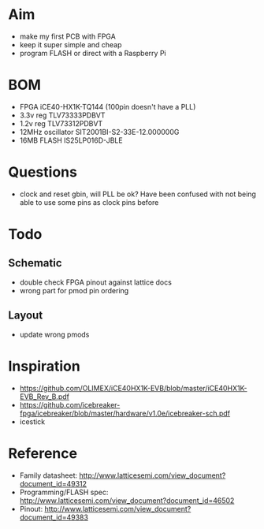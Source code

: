 # Aim

* make my first PCB with FPGA
* keep it super simple and cheap
* program FLASH or direct with a Raspberry Pi

# BOM

* FPGA iCE40-HX1K-TQ144 (100pin doesn't have a PLL)
* 3.3v reg TLV73333PDBVT
* 1.2v reg TLV73312PDBVT
* 12MHz oscillator SIT2001BI-S2-33E-12.000000G
* 16MB FLASH IS25LP016D-JBLE

# Questions

* clock and reset gbin, will PLL be ok? Have been confused with not being able to use some pins as clock pins before

# Todo

## Schematic

* double check FPGA pinout against lattice docs 
* wrong part for pmod pin ordering

## Layout

* update wrong pmods

# Inspiration

* https://github.com/OLIMEX/iCE40HX1K-EVB/blob/master/iCE40HX1K-EVB_Rev_B.pdf
* https://github.com/icebreaker-fpga/icebreaker/blob/master/hardware/v1.0e/icebreaker-sch.pdf
* icestick

# Reference

* Family datasheet: http://www.latticesemi.com/view_document?document_id=49312
* Programming/FLASH spec: http://www.latticesemi.com/view_document?document_id=46502
* Pinout: http://www.latticesemi.com/view_document?document_id=49383
